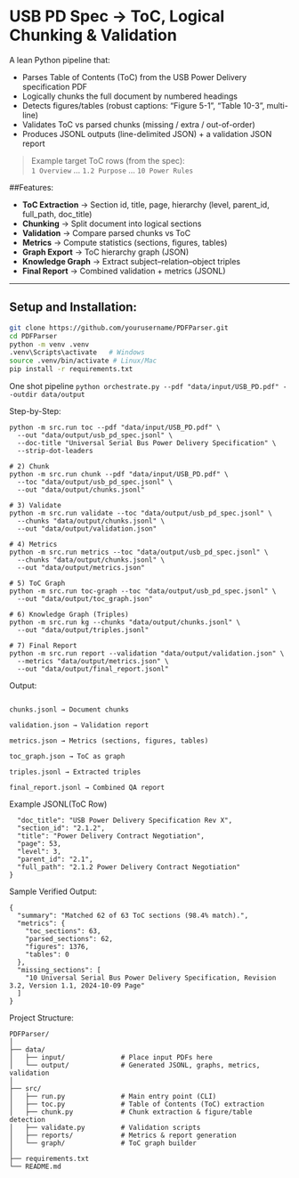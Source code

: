 # USB PD Spec → ToC, Logical Chunking & Validation

A lean Python pipeline that:
- Parses Table of Contents (ToC) from the USB Power Delivery specification PDF
- Logically chunks the full document by numbered headings
- Detects figures/tables (robust captions: “Figure 5-1”, “Table 10-3”, multi-line)
- Validates ToC vs parsed chunks (missing / extra / out-of-order)
- Produces JSONL outputs (line-delimited JSON) + a validation JSON report

> Example target ToC rows (from the spec):  
> `1 Overview` … `1.2 Purpose` … `10 Power Rules`
>
> 

##Features:
- **ToC Extraction** → Section id, title, page, hierarchy (level, parent_id, full_path, doc_title)
- **Chunking** → Split document into logical sections
- **Validation** → Compare parsed chunks vs ToC
- **Metrics** → Compute statistics (sections, figures, tables)
- **Graph Export** → ToC hierarchy graph (JSON)
- **Knowledge Graph** → Extract subject–relation–object triples
- **Final Report** → Combined validation + metrics (JSONL)

---

## Setup and Installation:

```bash
git clone https://github.com/yourusername/PDFParser.git
cd PDFParser
python -m venv .venv
.venv\Scripts\activate   # Windows
source .venv/bin/activate # Linux/Mac
pip install -r requirements.txt
```
One shot pipeline
```python orchestrate.py --pdf "data/input/USB_PD.pdf" --outdir data/output```

Step-by-Step:
```# 1) Extract ToC
python -m src.run toc --pdf "data/input/USB_PD.pdf" \
  --out "data/output/usb_pd_spec.jsonl" \
  --doc-title "Universal Serial Bus Power Delivery Specification" \
  --strip-dot-leaders

# 2) Chunk
python -m src.run chunk --pdf "data/input/USB_PD.pdf" \
  --toc "data/output/usb_pd_spec.jsonl" \
  --out "data/output/chunks.jsonl"

# 3) Validate
python -m src.run validate --toc "data/output/usb_pd_spec.jsonl" \
  --chunks "data/output/chunks.jsonl" \
  --out "data/output/validation.json"

# 4) Metrics
python -m src.run metrics --toc "data/output/usb_pd_spec.jsonl" \
  --chunks "data/output/chunks.jsonl" \
  --out "data/output/metrics.json"

# 5) ToC Graph
python -m src.run toc-graph --toc "data/output/usb_pd_spec.jsonl" \
  --out "data/output/toc_graph.json"

# 6) Knowledge Graph (Triples)
python -m src.run kg --chunks "data/output/chunks.jsonl" \
  --out "data/output/triples.jsonl"

# 7) Final Report
python -m src.run report --validation "data/output/validation.json" \
  --metrics "data/output/metrics.json" \
  --out "data/output/final_report.jsonl"
```
Output:
```usb_pd_spec.jsonl → ToC entries

chunks.jsonl → Document chunks

validation.json → Validation report

metrics.json → Metrics (sections, figures, tables)

toc_graph.json → ToC as graph

triples.jsonl → Extracted triples

final_report.jsonl → Combined QA report

```

Example JSONL(ToC Row)
```{
  "doc_title": "USB Power Delivery Specification Rev X",
  "section_id": "2.1.2",
  "title": "Power Delivery Contract Negotiation",
  "page": 53,
  "level": 3,
  "parent_id": "2.1",
  "full_path": "2.1.2 Power Delivery Contract Negotiation"
}
```
Sample Verified Output:
```
{
  "summary": "Matched 62 of 63 ToC sections (98.4% match).",
  "metrics": {
    "toc_sections": 63,
    "parsed_sections": 62,
    "figures": 1376,
    "tables": 0
  },
  "missing_sections": [
    "10 Universal Serial Bus Power Delivery Specification, Revision 3.2, Version 1.1, 2024-10-09 Page"
  ]
}
```

Project Structure:
```
PDFParser/
│
├── data/
│   ├── input/              # Place input PDFs here
│   └── output/             # Generated JSONL, graphs, metrics, validation
│
├── src/
│   ├── run.py              # Main entry point (CLI)
│   ├── toc.py              # Table of Contents (ToC) extraction
│   ├── chunk.py            # Chunk extraction & figure/table detection
│   ├── validate.py         # Validation scripts
│   ├── reports/            # Metrics & report generation
│   └── graph/              # ToC graph builder
│
├── requirements.txt
└── README.md
```





